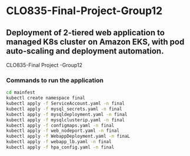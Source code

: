 # CLO835-Final-Project-Group12
## Deployment of 2-tiered web application to managed K8s cluster on Amazon EKS, with pod auto-scaling and deployment automation.
CLO835-Final Project -Group12





### Commands to run the application
```bash
cd mainfest
kubectl create namespace final
kubectl apply -f ServiceAccount.yaml -n final
kubectl apply -f mysql_secrets.yaml -n final
kubectl apply -f mysqldeployment.yaml -n final
kubectl apply -f mysqlclusterip.yaml -n final
kubectl apply -f configmaps.yaml -n final
kubectl apply -f web_nodeport.yaml -n final
kubectl apply -f WebappDeployment.yaml -n finaL
kubectl apply -f webapp_lb.yaml -n final
kubectl apply -f hpa_config.yaml -n final
